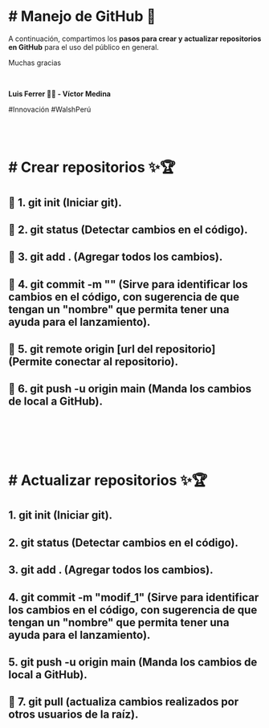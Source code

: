 <h1># Manejo de GitHub 🎁 </h1>

A continuación, compartimos los <b>**pasos para crear y actualizar repositorios en GitHub**</b> para el uso del público en general.

Muchas gracias

<br />

**Luis Ferrer 👨‍💻 - Víctor Medina**

#Innovación
#WalshPerú

<br />
<br />

<h1># Crear repositorios ✨🏆</h1>

<h2>📌 1. git init (Iniciar git).</h2>

<h2>📌 2. git status (Detectar cambios en el código).</h2>

<h2>📌 3. git add . (Agregar todos los cambios).</h2>

<h2>📌 4. git commit -m "" (Sirve para identificar los cambios en el código, con sugerencia de que tengan un "nombre" que permita tener una ayuda para el lanzamiento).</h2>

<h2>📌 5. git remote origin [url del repositorio] (Permite conectar al repositorio).</h2>

<h2>📌 6. git push -u origin main (Manda los cambios de local a GitHub).</h2>

<br />
<br />
<br />
<br />


<h1># Actualizar repositorios ✨🏆</h1>

<h2> 1. git init (Iniciar git).</h2>

<h2> 2. git status (Detectar cambios en el código).</h2>

<h2> 3. git add . (Agregar todos los cambios).</h2>

<h2> 4. git commit -m "modif_1" (Sirve para identificar los cambios en el código, con sugerencia de que tengan un "nombre" que permita tener una ayuda para el lanzamiento).</h2>

<h2> 5. git push -u origin main (Manda los cambios de local a GitHub).</h2>

<h2>📌 7. git pull (actualiza cambios realizados por otros usuarios de la raíz).</h2>
